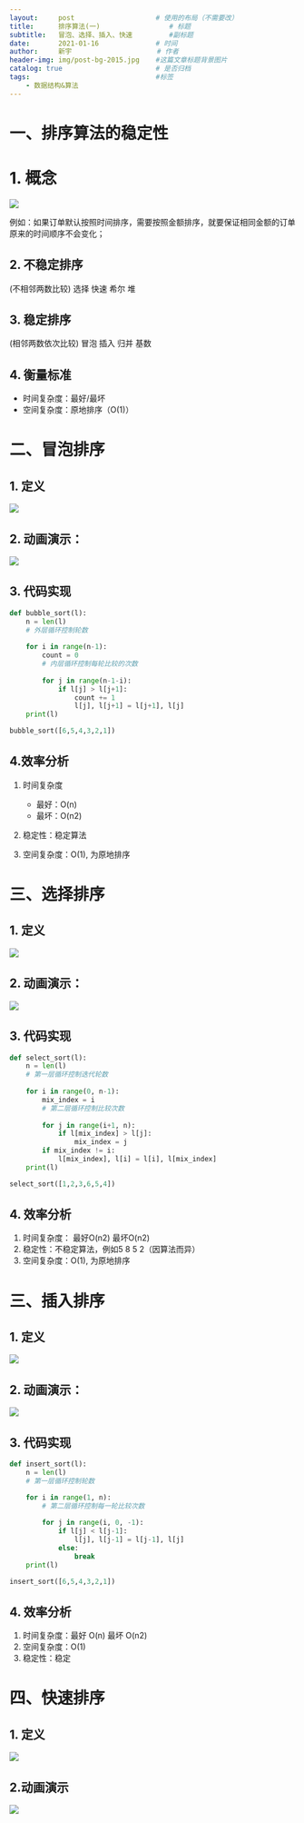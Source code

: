 ```yaml
---
layout:     post                    # 使用的布局（不需要改）
title:      排序算法(一)    				# 标题 
subtitle:   冒泡、选择、插入、快速 		#副标题
date:       2021-01-16              # 时间
author:     新宇                     # 作者
header-img: img/post-bg-2015.jpg    #这篇文章标题背景图片
catalog: true                       # 是否归档
tags:                               #标签
    - 数据结构&算法
---
```


# 一、排序算法的稳定性
# 1. 概念
![](https://tva1.sinaimg.cn/large/008eGmZEly1gmpaffcbkyj31aq0iuagn.jpg)

例如：如果订单默认按照时间排序，需要按照金额排序，就要保证相同金额的订单原来的时间顺序不会变化；

## 2. 不稳定排序
(不相邻两数比较)
选择 快速 希尔 堆

## 3. 稳定排序
(相邻两数依次比较)
冒泡 插入 归并 基数

## 4. 衡量标准
- 时间复杂度：最好/最坏
- 空间复杂度：原地排序（O(1)）

# 二、冒泡排序
## 1. 定义
![](https://tva1.sinaimg.cn/large/008eGmZEly1gmpasvqggjj31bm0kc7e6.jpg)

## 2. 动画演示：

![](https://pic3.zhimg.com/50/v2-62b35f38b9806cb2e50c7e4ee0ec3386_hd.webp?source=1940ef5c)

## 3. 代码实现
```python
def bubble_sort(l):
    n = len(l)
    # 外层循环控制轮数
    
    for i in range(n-1):
        count = 0
        # 内层循环控制每轮比较的次数
        
        for j in range(n-1-i):
            if l[j] > l[j+1]:
                count += 1
                l[j], l[j+1] = l[j+1], l[j]
    print(l)

bubble_sort([6,5,4,3,2,1])
```
## 4.效率分析

1. 时间复杂度
	 - 最好：O(n)
	 - 最坏：O(n2)

2. 稳定性：稳定算法

3. 空间复杂度：O(1), 为原地排序

# 三、选择排序
## 1. 定义
![](https://tva1.sinaimg.cn/large/008eGmZEly1gmpdlom904j31140j6gwa.jpg)

## 2. 动画演示：

![](https://pic1.zhimg.com/50/v2-c5e176ffc200c8f4f137e732fe860b60_hd.webp?source=1940ef5c)

## 3. 代码实现

```python 
def select_sort(l):
    n = len(l)
    # 第一层循环控制迭代轮数
    
    for i in range(0, n-1):
        mix_index = i
        # 第二层循环控制比较次数
        
        for j in range(i+1, n):
            if l[mix_index] > l[j]:
                mix_index = j
        if mix_index != i:
            l[mix_index], l[i] = l[i], l[mix_index]
    print(l)

select_sort([1,2,3,6,5,4])
```

## 4. 效率分析
1. 时间复杂度： 最好O(n2) 最坏O(n2)
2. 稳定性：不稳定算法，例如5 8 5 2（因算法而异）
3. 空间复杂度：O(1), 为原地排序

# 三、插入排序
## 1. 定义
![](https://tva1.sinaimg.cn/large/008eGmZEly1gmpjvkakj9j31ao0mg16s.jpg)

## 2. 动画演示：

![](https://pic1.zhimg.com/50/v2-38d6f9c006e3fdb24ffd82a58c39ca92_hd.webp?source=1940ef5c)

## 3. 代码实现
```python
def insert_sort(l):
    n = len(l)
    # 第一层循环控制轮数

    for i in range(1, n):
        # 第二层循环控制每一轮比较次数
        
        for j in range(i, 0, -1):
            if l[j] < l[j-1]:
                l[j], l[j-1] = l[j-1], l[j]
            else:
                break
    print(l)

insert_sort([6,5,4,3,2,1])
```

## 4. 效率分析
1. 时间复杂度：最好 O(n) 最坏 O(n2)
2. 空间复杂度：O(1)
3. 稳定性：稳定

# 四、快速排序
## 1. 定义
![](https://tva1.sinaimg.cn/large/008eGmZEly1gmpm6gnxu2j31a00iywpr.jpg)

## 2.动画演示
![](https://pic4.zhimg.com/50/v2-e30a1dcb54af5e222243d8053d3a5a0d_hd.webp?source=1940ef5c)

